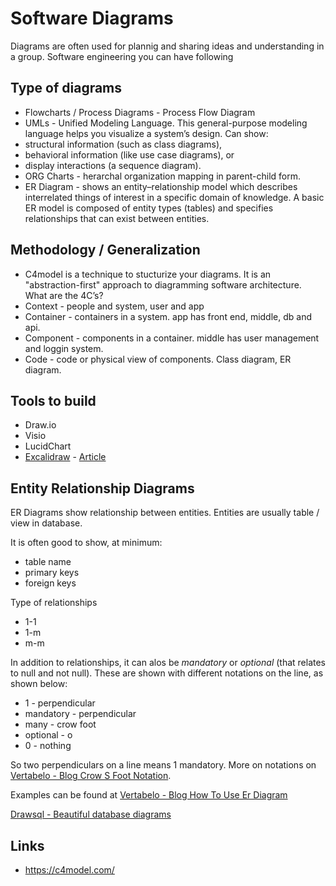 # Software Diagrams

Diagrams are often used for plannig and sharing ideas and understanding in a group. Software engineering you can have following

## Type of diagrams

- Flowcharts / Process Diagrams - Process Flow Diagram
- UMLs - Unified Modeling Language. This general-purpose modeling language helps you visualize a system’s design. Can show:
- structural information (such as class diagrams),
- behavioral information (like use case diagrams), or
- display interactions (a sequence diagram).
- ORG Charts - herarchal organization mapping in parent-child form.
- ER Diagram - shows an entity–relationship model which describes interrelated things of interest in a specific domain of knowledge. A basic ER model is composed of entity types (tables) and specifies relationships that can exist between entities.

## Methodology / Generalization

- C4model is a technique to stucturize your diagrams. It is an "abstraction-first" approach to diagramming software architecture. What are the 4C’s?
- Context - people and system, user and app
- Container - containers in a system. app has front end, middle, db and api.
- Component - components in a container. middle has user management and loggin system.
- Code - code or physical view of components. Class diagram, ER diagram.

## Tools to build

- Draw.io
- Visio
- LucidChart
- [Excalidraw](https://excalidraw.com/) - [Article](https://dev.to/dm8ry/excalidraw-the-tool-for-creating-diagrams-and-sketches-1o12)

## Entity Relationship Diagrams

ER Diagrams show relationship between entities. Entities are usually table / view in database.

It is often good to show, at minimum:

- table name
- primary keys
- foreign keys

Type of relationships

- 1-1
- 1-m
- m-m

In addition to relationships, it can alos be _mandatory_ or _optional_ (that relates to null and not null). These are shown with different notations on the line, as shown below:

- 1 - perpendicular
- mandatory - perpendicular
- many - crow foot
- optional - o
- 0 - nothing

So two perpendiculars on a line means 1 mandatory. More on notations on [Vertabelo - Blog Crow S Foot Notation](https://vertabelo.com/blog/crow-s-foot-notation/).

Examples can be found at [Vertabelo - Blog How To Use Er Diagram](https://vertabelo.com/blog/how-to-use-er-diagram/)

[Drawsql - Beautiful database diagrams](https://drawsql.app/)

## Links

- <https://c4model.com/>


